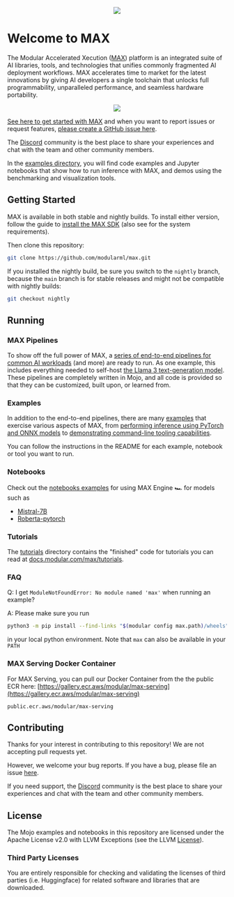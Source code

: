 <p align="center">
    <img src="https://modular-assets.s3.amazonaws.com/images/modular_github_logo_bg.png">
</p>

# Welcome to MAX

The Modular Accelerated Xecution ([MAX](https://www.modular.com/max)) platform
is an integrated suite of AI libraries, tools, and technologies that unifies
commonly fragmented AI deployment workflows. MAX accelerates time to market
for the latest innovations by giving AI developers a single toolchain that
unlocks full programmability, unparalleled performance, and seamless hardware portability.

<p align="center">
    <img src="https://modular-assets.s3.amazonaws.com/images/modular_architecture_diagram_bg.png">
</p>

[See here to get started with MAX](https://docs.modular.com/engine/get-started)
and when you want to report issues or request features,
[please create a GitHub issue here](https://github.com/modularml/max/issues/new/choose).

The [Discord](https://discord.gg/modular) community is the best place to share
your experiences and chat with the team and other community members.

In the [examples directory](https://github.com/modularml/max/tree/main/examples),
you will find code examples and Jupyter notebooks that show how to run inference
with MAX, and demos using the benchmarking and visualization tools.

## Getting Started

MAX is available in both stable and nightly builds. To install either version,
follow the guide to [install the MAX SDK](https://modul.ar/install-max) (also
see for the system requirements).

Then clone this repository:

```bash
git clone https://github.com/modularml/max.git
```

If you installed the nightly build, be sure you switch to the `nightly` branch,
because the `main` branch is for stable releases and might not be compatible
with nightly builds:

```bash
git checkout nightly
```

## Running

### MAX Pipelines

To show off the full power of MAX, a
[series of end-to-end pipelines for common AI workloads](./examples/graph-api/pipelines/)
(and more) are ready to run. As one example, this includes everything needed to
self-host
[the Llama 3 text-generation model](./examples/graph-api/pipelines/llama3/).
These pipelines are completely written in Mojo, and all code is provided so
that they can be customized, built upon, or learned from.

### Examples

In addition to the end-to-end pipelines, there are many [examples](./examples/)
that exercise various aspects of MAX, from
[performing inference using PyTorch and ONNX models](./examples/inference/) to
[demonstrating command-line tooling capabilities](./examples/tools/).

You can follow the instructions in the README for each example,
notebook or tool you want to run.

### Notebooks

Check out the [notebooks examples](./examples/notebooks/) for using MAX Engine
🏎️ for models such as

- [Mistral-7B](./examples/notebooks/mistral7b-python-onnx.ipynb)
- [Roberta-pytorch](./examples/notebooks/roberta-python-pytorch.ipynb)

### Tutorials

The [tutorials](./tutorials/) directory contains the "finished" code for
tutorials you can read at
[docs.modular.com/max/tutorials](https://docs.modular.com/max/tutorials).

### FAQ

Q: I get `ModuleNotFoundError: No module named 'max'` when running an example?

A: Please make sure you run

```sh
python3 -m pip install --find-links "$(modular config max.path)/wheels" max-engine
```

in your local python environment. Note that `max` can also be available in your `PATH`

### MAX Serving Docker Container

For MAX Serving, you can pull our Docker Container from the the public ECR here:
[https://gallery.ecr.aws/modular/max-serving](https://gallery.ecr.aws/modular/max-serving)

```public.ecr.aws/modular/max-serving```

## Contributing

Thanks for your interest in contributing to this repository!
We are not accepting pull requests yet.

However, we welcome your bug reports.  If you have a bug, please file an issue
[here](https://github.com/modularml/max/issues/new/choose).

If you need support, the [Discord](https://discord.gg/modular)
community is the best place to share your experiences and chat with
the team and other community members.

## License

The Mojo examples and notebooks in this repository are licensed
under the Apache License v2.0 with LLVM Exceptions
(see the LLVM [License](https://llvm.org/LICENSE.txt)).

### Third Party Licenses

You are entirely responsible for checking and validating the licenses of
third parties (i.e. Huggingface) for related software and libraries that are downloaded.
